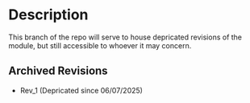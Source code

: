 # Description
This branch of the repo will serve to house depricated revisions of the module, but still accessible to whoever it may concern.

## Archived Revisions
- Rev_1 (Depricated since 06/07/2025)
